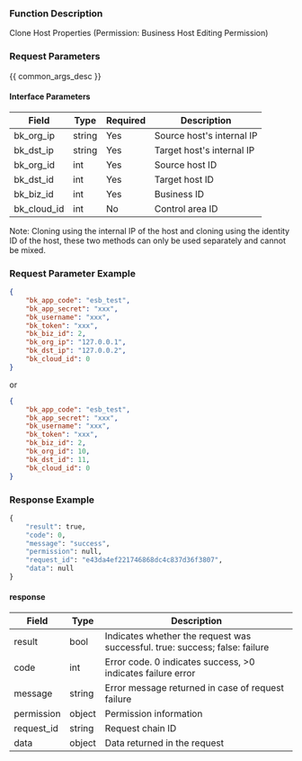 ### Function Description

Clone Host Properties (Permission: Business Host Editing Permission)

### Request Parameters

{{ common_args_desc }}

#### Interface Parameters

| Field       | Type   | Required | Description               |
| ----------- | ------ | -------- | ------------------------- |
| bk_org_ip   | string | Yes      | Source host's internal IP |
| bk_dst_ip   | string | Yes      | Target host's internal IP |
| bk_org_id   | int    | Yes      | Source host ID            |
| bk_dst_id   | int    | Yes      | Target host ID            |
| bk_biz_id   | int    | Yes      | Business ID               |
| bk_cloud_id | int    | No       | Control area ID           |

Note: Cloning using the internal IP of the host and cloning using the identity ID of the host, these two methods can only be used separately and cannot be mixed.

### Request Parameter Example

```json
{
    "bk_app_code": "esb_test",
    "bk_app_secret": "xxx",
    "bk_username": "xxx",
    "bk_token": "xxx",
    "bk_biz_id": 2,
    "bk_org_ip": "127.0.0.1",
    "bk_dst_ip": "127.0.0.2",
    "bk_cloud_id": 0
}
```

or

```json
{
    "bk_app_code": "esb_test",
    "bk_app_secret": "xxx",
    "bk_username": "xxx",
    "bk_token": "xxx",
    "bk_biz_id": 2,
    "bk_org_id": 10,
    "bk_dst_id": 11,
    "bk_cloud_id": 0
}
```

### Response Example

```python
{
    "result": true,
    "code": 0,
    "message": "success",
    "permission": null,
    "request_id": "e43da4ef221746868dc4c837d36f3807",
    "data": null
}
```

#### response

| Field       | Type   | Description                                                  |
| ---------- | ------ | ------------------------------------------------------------ |
| result     | bool   | Indicates whether the request was successful. true: success; false: failure |
| code       | int    | Error code. 0 indicates success, >0 indicates failure error  |
| message    | string | Error message returned in case of request failure            |
| permission | object | Permission information                                       |
| request_id | string | Request chain ID                                             |
| data       | object | Data returned in the request                                 |